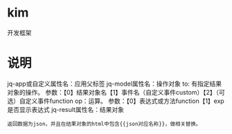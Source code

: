 # kim
开发框架

# 说明
  jq-app或自定义属性名：应用父标签
	jq-model属性名：操作对象
	to: 有指定结果对象的操作。
	参数：【0】结果对象名【1】事件名（自定义事件custom）【2】（可选）自定义事件function
	op：运算。
	参数：【0】表达式或方法function【1】exp是否显示表达式
	jq-result属性名：结果对象

	返回数据为json，并且在结果对象的html中包含{{json对应名称}}，做相关替换。
